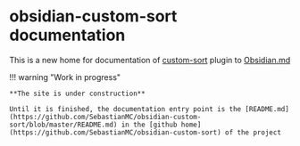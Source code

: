 # obsidian-custom-sort documentation

This is a new home for documentation of [custom-sort](https://github.com/SebastianMC/obsidian-custom-sort) plugin to [Obsidian.md](https://)

!!! warning "Work in progress"

    **The site is under construction**

    Until it is finished, the documentation entry point is the [README.md](https://github.com/SebastianMC/obsidian-custom-sort/blob/master/README.md) in the [github home](https://github.com/SebastianMC/obsidian-custom-sort) of the project


